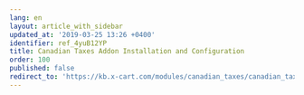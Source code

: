 ```yaml
---
lang: en
layout: article_with_sidebar
updated_at: '2019-03-25 13:26 +0400'
identifier: ref_4yuB12YP
title: Canadian Taxes Addon Installation and Configuration
order: 100
published: false
redirect_to: 'https://kb.x-cart.com/modules/canadian_taxes/canadian_taxes_setup.html'
---
```

